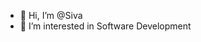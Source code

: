 - 👋 Hi, I’m @Siva
- 👀 I’m interested in Software Development


<!---
Sivaprakash22/Sivaprakash22 is a ✨ special ✨ repository because its `README.md` (this file) appears on your GitHub profile.
You can click the Preview link to take a look at your changes.
--->
